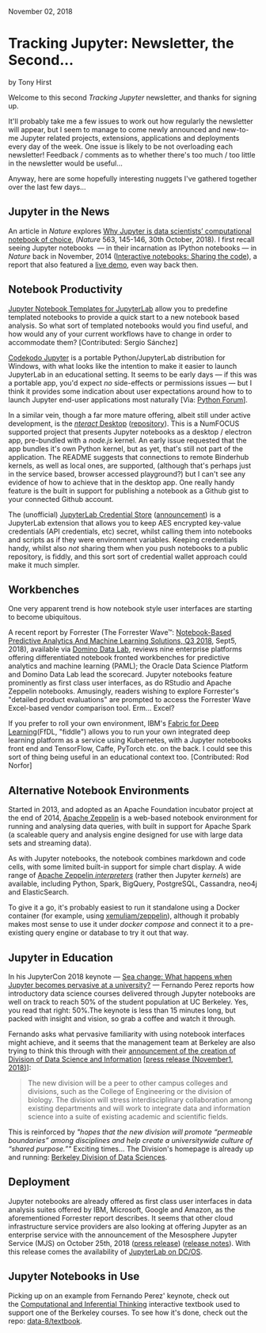 November 02, 2018

Tracking Jupyter: Newsletter, the Second...
===========================================

by Tony Hirst

Welcome to this second _Tracking Jupyter_ newsletter, and thanks for signing up.  
  
It'll probably take me a few issues to work out how regularly the newsletter will appear, but I seem to manage to come newly announced and new-to-me Jupyter related projects, extensions, applications and deployments every day of the week. One issue is likely to be not overloading each newsletter! Feedback / comments as to whether there's too much / too little in the newsletter would be useful...  
  
Anyway, here are some hopefully interesting nuggets I've gathered together over the last few days...

Jupyter in the News
-------------------

An article in _Nature_ explores [Why Jupyter is data scientists’ computational notebook of choice](https://www.nature.com/articles/d41586-018-07196-1), (_Nature_ 563, 145-146, 30th October, 2018). I first recall seeing Jupyter notebooks  — in their incarnation as IPython notebooks — in _Nature_ back in November, 2014 ([Interactive notebooks: Sharing the code](https://www.nature.com/news/interactive-notebooks-sharing-the-code-1.16261)), a report that also featured a [live demo](https://www.nature.com/news/ipython-interactive-demo-7.21492?article=1.16261), even way back then.

Notebook Productivity
---------------------

[Jupyter Notebook Templates for JupyterLab](https://github.com/timkpaine/jupyterlab_templates) allow you to predefine templated notebooks to provide a quick start to a new notebook based analysis. So what sort of templated notebooks would you find useful, and how would any of your current workflows have to change in order to accommodate them? \[Contributed: Sergio Sánchez\]  
  
[Codekodo Jupyter](http://www.codekodo.net/codekodo-jupyter.php) is a portable Python/JupyterLab distribution for Windows, with what looks like the intention to make it easier to launch JupyterLab in an educational setting. It seems to be early days — if this was a portable app, you'd expect _no_ side-effects or permissions issues — but I think it provides some indication about user expectations around how to to launch Jupyter end-user applications most naturally \[Via: [Python Forum](https://python-forum.io/Thread-Portable-Jupyter-for-Windows)\].  
  
In a similar vein, though a far more mature offering, albeit still under active development, is the [_nteract_](https://nteract.io/desktop)[ Desktop](https://nteract.io/desktop) ([repository](https://github.com/nteract/nteract)). This is a NumFOCUS supported project that presents Jupyter notebooks as a desktop / electron app, pre-bundled with a _node.js_ kernel. An early issue requested that the app bundles it's own Python kernel, but as yet, that's still not part of the application. The README suggests that connections to remote Binderhub kernels, as well as local ones, are supported, (although that's perhaps just in the service based, browser accessed playground?) but I can't see any evidence of how to achieve that in the desktop app. One really handy feature is the built in support for publishing a notebook as a Github gist to your connected Github account.  
  
The (unofficial) [JupyterLab Credential Store](https://github.com/lean-data-science/jupyterlab-credentialstore) ([announcement](https://towardsdatascience.com/the-jupyterlab-credential-store-9cc3a0b9356)) is a JupyterLab extension that allows you to keep AES encrypted key-value credentials (API credentials, etc) secret, whilst calling them into notebooks and scripts as if they were environment variables. Keeping credentials handy, whilst also _not_ sharing them when you push notebooks to a public repository, is fiddly, and this sort sort of credential wallet approach could make it much simpler.

Workbenches
-----------

One very apparent trend is how notebook style user interfaces are starting to become ubiquitous.  
  
A recent report by Forrester (The Forrester Wave™: [Notebook-Based Predictive Analytics And Machine Learning Solutions, Q3 2018](https://www.forrester.com/report/The+Forrester+Wave+NotebookBased+Predictive+Analytics+And+Machine+Learning+Solutions+Q3+2018/-/E-RES143219), Sept5, 2018), available via [Domino Data Lab](https://www.dominodatalab.com/resources/forrester-wave-notebook-based-predictive-analytics-machine-learning/), reviews nine enterprise platforms offering differentiated notebook fronted workbenches for predictive analytics and machine learning (PAML); the Oracle Data Science Platform and Domino Data Lab lead the scorecard. Jupyter notebooks feature prominently as first class user interfaces, as do RStudio and Apache Zeppelin notebooks. Amusingly, readers wishing to explore Forrester's "detailed product evaluations" are prompted to access the Forrester Wave Excel-based vendor comparison tool. Erm... Excel?  
  
If you prefer to roll your own environment, IBM's [Fabric for Deep Learning](https://github.com/IBM/FfDL)(FfDL, "fiddle") allows you to run your own integrated deep learning platform as a service using Kubernetes, with a Jupyter notebooks front end and TensorFlow, Caffe, PyTorch etc. on the back. I could see this sort of thing being useful in an educational context too. \[Contributed: Rod Norfor\]

Alternative Notebook Environments
---------------------------------

Started in 2013, and adopted as an Apache Foundation incubator project at the end of 2014, [Apache Zeppelin](https://zeppelin.apache.org/) is a web-based notebook environment for running and analysing data queries, with built in support for Apache Spark (a scaleable query and analysis engine designed for use with large data sets and streaming data).  
  
As with Jupyter notebooks, the notebook combines markdown and code cells, with some limited built-in support for simple chart display. A wide range of [Apache Zeppelin ](https://zeppelin.apache.org/supported_interpreters.html)[_interpreters_](https://zeppelin.apache.org/supported_interpreters.html) (rather then Jupyter _kernels_) are available, including Python, Spark, BigQuery, PostgreSQL, Cassandra, neo4j and ElasticSearch.  
  
To give it a go, it's probably easiest to run it standalone using a Docker container (for example, using [xemuliam/zeppelin](https://hub.docker.com/r/xemuliam/zeppelin/)), although it probably makes most sense to use it under _docker compose_ and connect it to a pre-existing query engine or database to try it out that way.

Jupyter in Education
--------------------

In his JupyterCon 2018 keynote — [Sea change: What happens when Jupyter becomes pervasive at a university?](https://www.oreilly.com/ideas/sea-change-what-happens-when-jupyter-becomes-pervasive-at-a-university) — Fernando Perez reports how introductory data science courses delivered through Jupyter notebooks are well on track to reach 50% of the student population at UC Berkeley. Yes, you read that right: 50%.The keynote is less than 15 minutes long, but packed with insight and vision, so grab a coffee and watch it through.  
  
Fernando asks what pervasive familiarity with using notebook interfaces might achieve, and it seems that the management team at Berkeley are also trying to think this through with their [announcement of the creation of Division of Data Science and Information](http://www.dailycal.org/2018/11/01/uc-berkeley-announces-creation-of-division-of-data-science-and-information/) \[[press release (November1, 2018)](https://news.berkeley.edu/2018/11/01/berkeley-inaugurates-division-of-data-science-and-information-connecting-teaching-and-research-from-all-corners-of-campus/)\]:

> The new division will be a peer to other campus colleges and divisions, such as the College of Engineering or the division of biology. The division will stress interdisciplinary collaboration among existing departments and will work to integrate data and information science into a suite of existing academic and scientific fields.

This is reinforced by _"hopes that the new division will promote “permeable boundaries” among disciplines and help create a universitywide culture of “shared purpose.”"_ Exciting times... The Division's homepage is already up and running: [Berkeley Division of Data Sciences](https://data.berkeley.edu/).

Deployment
----------

Jupyter notebooks are already offered as first class user interfaces in data analysis suites offered by IBM, Microsoft, Google and Amazon, as the aforementioned Forrester report describes. It seems that other cloud infrastructure service providers are also looking at offering Jupyter as an enterprise service with the announcement of the Mesosphere Jupyter Service (MJS) on October 25th, 2018 ([press release](https://mesosphere.com/blog/announcing-dc-os-1-12-multi-kubernetes-data-science-across-multi-cloud-edge/)) ([release notes](https://docs.mesosphere.com/1.12/release-notes/1.12.0/)). With this release comes the availability of [JupyterLab on DC/OS](https://medium.com/@nzaporozhets/jupyterlab-on-dc-os-tips-and-tricks-e4d3b66c3e31).

Jupyter Notebooks in Use
------------------------

Picking up on an example from Fernando Perez' keynote, check out the [Computational and Inferential Thinking](https://www.inferentialthinking.com/chapters/intro) interactive textbook used to support one of the Berkeley courses. To see how it's done, check out the repo: [data-8/textbook](https://github.com/data-8/textbook).
